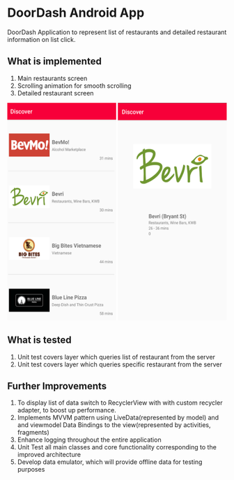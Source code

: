 # DoorDash Android App

DoorDash Application to represent list of restaurants and detailed restaurant information on list click.

## What is implemented
1. Main restaurants screen
2. Scrolling animation for smooth scrolling
3. Detailed restaurant screen 

<p float="left">
<img src="./screenshots/main_screen.png" width="250" height="500">
<img src="./screenshots/detail_screen.png" width="250" height="500">
</p>

## What is tested
1. Unit test covers layer which queries list of restaurant from the server
2. Unit test covers layer which queries specific restaurant from the server

## Further Improvements
1. To display list of data switch to RecyclerView with with custom recycler adapter, to boost up performance.
2. Implements MVVM pattern using LiveData(represented by model) and and viewmodel Data Bindings to the view(represented by activities, fragments)
3. Enhance logging throughout the entire application
4. Unit Test all main classes and core functionality corresponding to the improved architecture
5. Develop data emulator, which will provide offline data for testing purposes

